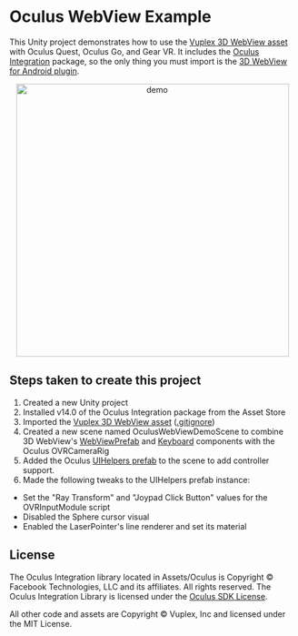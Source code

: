 # Oculus WebView Example

This Unity project demonstrates how to use the [Vuplex 3D WebView asset](https://developer.vuplex.com/webview/overview) with Oculus Quest, Oculus Go, and Gear VR. It includes the [Oculus Integration](https://assetstore.unity.com/packages/tools/integration/oculus-integration-82022) package, so the only thing you must import is the [3D WebView for Android plugin](https://assetstore.unity.com/packages/tools/gui/3d-webview-for-android-with-gecko-engine-158778).

<p align="center">
  <img alt="demo" src="./demo.gif" width="480">
</p>

## Steps taken to create this project

1. Created a new Unity project
2. Installed v14.0 of the Oculus Integration package from the Asset Store
3. Imported the [Vuplex 3D WebView asset](https://developer.vuplex.com/webview/overview) ([.gitignore](https://github.com/vuplex/oculus-webview-example/blob/69d404181ba188937c124d154d7b1eab6173f609/.gitignore#L62))
4. Created a new scene named OculusWebViewDemoScene to combine 3D WebView's [WebViewPrefab](https://developer.vuplex.com/webview/WebViewPrefab) and [Keyboard](https://developer.vuplex.com/webview/Keyboard) components with the Oculus OVRCameraRig
5. Added the Oculus [UIHelpers prefab](Assets/Oculus/SampleFramework/Core/DebugUI/Prefabs/UIHelpers.prefab) to the scene to add controller support.
6. Made the following tweaks to the UIHelpers prefab instance:
- Set the "Ray Transform" and "Joypad Click Button" values for the OVRInputModule script
- Disabled the Sphere cursor visual
- Enabled the LaserPointer's line renderer and set its material

## License

The Oculus Integration library located in Assets/Oculus is Copyright © Facebook Technologies, LLC and its affiliates. All rights reserved. The Oculus Integration Library is licensed under the [Oculus SDK License](https://developer.oculus.com/licenses/sdk-3.5/).

All other code and assets are Copyright © Vuplex, Inc and licensed under the MIT License.
